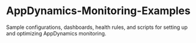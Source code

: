 # AppDynamics-Monitoring-Examples
Sample configurations, dashboards, health rules, and scripts for setting up and optimizing AppDynamics monitoring.
